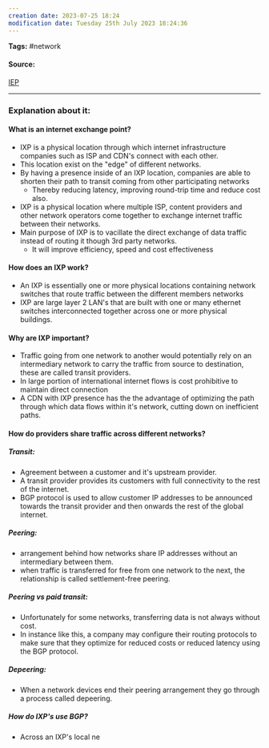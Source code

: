 ```yaml
---
creation date: 2023-07-25 18:24
modification date: Tuesday 25th July 2023 18:24:36
---
```


**Tags:** #network 

#### Source:
[IEP](https://www.cloudflare.com/learning/cdn/glossary/internet-exchange-point-ixp/)

--------------------------------------

### Explanation about it:

#### What is an internet exchange point?

* IXP is a physical location through which internet infrastructure companies such as ISP and CDN's connect with each other.
* This location exist on the "edge" of different networks.
* By having a presence inside of an IXP location, companies are able to shorten their path to transit coming from other participating networks
	* Thereby reducing latency, improving round-trip time and reduce cost also.
* IXP is a physical location where multiple ISP, content providers and other network operators come together to exchange internet traffic between their networks.
* Main purpose of IXP is to vacillate the direct exchange of data traffic instead of routing it though 3rd party networks.
	* It will improve efficiency, speed and cost effectiveness

#### How does an IXP work?

* An IXP is essentially one or more physical locations containing network switches that route traffic between the different members networks
* IXP are large layer 2 LAN's that are built with one or many ethernet switches interconnected together across one or more physical buildings.


#### Why are IXP important?

* Traffic going from one network to another would potentially rely on an intermediary network to carry the traffic from source to destination, these are called transit providers.
* In large portion of international internet flows is cost prohibitive to maintain direct connection
* A CDN with IXP presence has the the advantage of optimizing the path through which data flows within it's network, cutting down on inefficient paths.


#### How do providers share traffic across different networks?

##### Transit:
* Agreement between a customer and it's upstream provider.
* A transit provider provides its customers with full connectivity to the rest of the internet.
* BGP protocol is used to allow customer IP addresses to be announced towards the transit provider and then onwards the rest of the global internet.

##### Peering:
* arrangement behind how networks share IP addresses without an intermediary between them.
* when traffic is transferred for free from one network to the next, the relationship is called settlement-free peering.

##### Peering vs paid transit:
* Unfortunately for some networks, transferring data is not always without cost.
* In instance like this, a company may configure their routing protocols to make sure that they optimize for reduced costs or reduced latency using the BGP protocol.

##### Depeering:
* When a network devices end their peering arrangement they go through a process called depeering.


##### How do IXP's use BGP?
* Across an IXP's local ne